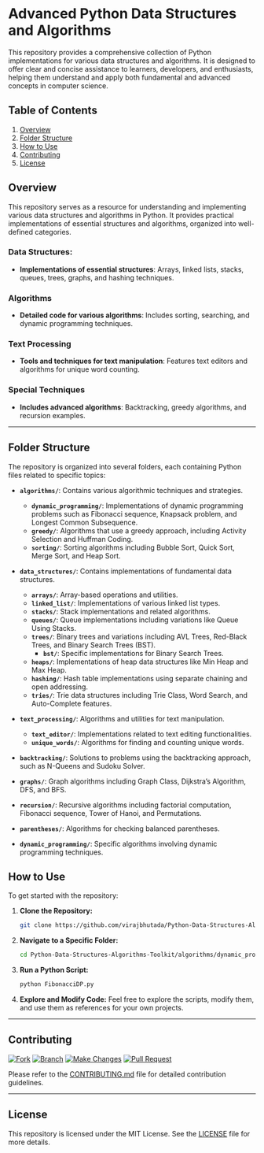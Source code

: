 
# Advanced Python Data Structures and Algorithms

This repository provides a comprehensive collection of Python implementations for various data structures and algorithms. It is designed to offer clear and concise assistance to learners, developers, and enthusiasts, helping them understand and apply both fundamental and advanced concepts in computer science.


## Table of Contents

1. [Overview](#overview)
2. [Folder Structure](#folder-structure)
3. [How to Use](#how-to-use)
4. [Contributing](#contributing)
5. [License](#license)

## Overview

This repository serves as a resource for understanding and implementing various data structures and algorithms in Python. It provides practical implementations of essential structures and algorithms, organized into well-defined categories. 

### Data Structures:
- **Implementations of essential structures**: Arrays, linked lists, stacks, queues, trees, graphs, and hashing techniques.

### Algorithms
- **Detailed code for various algorithms**: Includes sorting, searching, and dynamic programming techniques.

### Text Processing
- **Tools and techniques for text manipulation**: Features text editors and algorithms for unique word counting.

### Special Techniques
- **Includes advanced algorithms**: Backtracking, greedy algorithms, and recursion examples.

---

## Folder Structure

The repository is organized into several folders, each containing Python files related to specific topics:

- **`algorithms/`**: Contains various algorithmic techniques and strategies.
  - **`dynamic_programming/`**: Implementations of dynamic programming problems such as Fibonacci sequence, Knapsack problem, and Longest Common Subsequence.
  - **`greedy/`**: Algorithms that use a greedy approach, including Activity Selection and Huffman Coding.
  - **`sorting/`**: Sorting algorithms including Bubble Sort, Quick Sort, Merge Sort, and Heap Sort.
  
- **`data_structures/`**: Contains implementations of fundamental data structures.
  - **`arrays/`**: Array-based operations and utilities.
  - **`linked_list/`**: Implementations of various linked list types.
  - **`stacks/`**: Stack implementations and related algorithms.
  - **`queues/`**: Queue implementations including variations like Queue Using Stacks.
  - **`trees/`**: Binary trees and variations including AVL Trees, Red-Black Trees, and Binary Search Trees (BST).
    - **`bst/`**: Specific implementations for Binary Search Trees.
  - **`heaps/`**: Implementations of heap data structures like Min Heap and Max Heap.
  - **`hashing/`**: Hash table implementations using separate chaining and open addressing.
  - **`tries/`**: Trie data structures including Trie Class, Word Search, and Auto-Complete features.

- **`text_processing/`**: Algorithms and utilities for text manipulation.
  - **`text_editor/`**: Implementations related to text editing functionalities.
  - **`unique_words/`**: Algorithms for finding and counting unique words.

- **`backtracking/`**: Solutions to problems using the backtracking approach, such as N-Queens and Sudoku Solver.
- **`graphs/`**: Graph algorithms including Graph Class, Dijkstra’s Algorithm, DFS, and BFS.
- **`recursion/`**: Recursive algorithms including factorial computation, Fibonacci sequence, Tower of Hanoi, and Permutations.
- **`parentheses/`**: Algorithms for checking balanced parentheses.
- **`dynamic_programming/`**: Specific algorithms involving dynamic programming techniques.

## How to Use

To get started with the repository:

1. **Clone the Repository:**
   ```bash
   git clone https://github.com/virajbhutada/Python-Data-Structures-Algorithms-Toolkit.git
   ```

2. **Navigate to a Specific Folder:**
   ```bash
   cd Python-Data-Structures-Algorithms-Toolkit/algorithms/dynamic_programming/
   ```

3. **Run a Python Script:**
   ```bash
   python FibonacciDP.py
   ```

4. **Explore and Modify Code:**
   Feel free to explore the scripts, modify them, and use them as references for your own projects.


---

## Contributing

[![Fork](https://img.shields.io/badge/Fork-Repository-blue)](https://github.com/your-username/Comprehensive-Python-Algorithms/fork) [![Branch](https://img.shields.io/badge/Create-Branch-green)](https://docs.github.com/en/github/collaborating-with-issues-and-pull-requests/creating-and-deleting-branches-within-your-repository) [![Make Changes](https://img.shields.io/badge/Make-Changes-orange)](https://docs.github.com/en/github/collaborating-with-issues-and-pull-requests/creating-a-pull-request) [![Pull Request](https://img.shields.io/badge/Submit-Pull_Request-red)](https://docs.github.com/en/github/collaborating-with-issues-and-pull-requests/creating-a-pull-request)



Please refer to the [CONTRIBUTING.md](CONTRIBUTING.md) file for detailed contribution guidelines.

---

## License

This repository is licensed under the MIT License. See the [LICENSE](LICENSE) file for more details.


